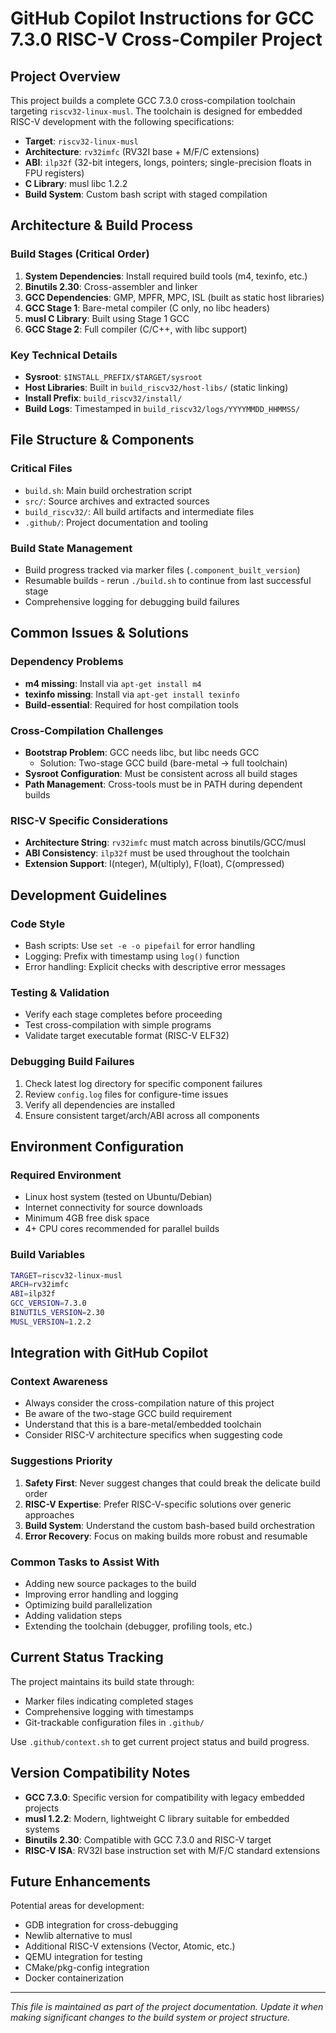 # GitHub Copilot Instructions for GCC 7.3.0 RISC-V Cross-Compiler Project

## Project Overview

This project builds a complete GCC 7.3.0 cross-compilation toolchain targeting `riscv32-linux-musl`. The toolchain is designed for embedded RISC-V development with the following specifications:

- **Target**: `riscv32-linux-musl`
- **Architecture**: `rv32imfc` (RV32I base + M/F/C extensions)
- **ABI**: `ilp32f` (32-bit integers, longs, pointers; single-precision floats in FPU registers)
- **C Library**: musl libc 1.2.2
- **Build System**: Custom bash script with staged compilation

## Architecture & Build Process

### Build Stages (Critical Order)

1. **System Dependencies**: Install required build tools (m4, texinfo, etc.)
2. **Binutils 2.30**: Cross-assembler and linker
3. **GCC Dependencies**: GMP, MPFR, MPC, ISL (built as static host libraries)
4. **GCC Stage 1**: Bare-metal compiler (C only, no libc headers)
5. **musl C Library**: Built using Stage 1 GCC
6. **GCC Stage 2**: Full compiler (C/C++, with libc support)

### Key Technical Details

- **Sysroot**: `$INSTALL_PREFIX/$TARGET/sysroot`
- **Host Libraries**: Built in `build_riscv32/host-libs/` (static linking)
- **Install Prefix**: `build_riscv32/install/`
- **Build Logs**: Timestamped in `build_riscv32/logs/YYYYMMDD_HHMMSS/`

## File Structure & Components

### Critical Files
- `build.sh`: Main build orchestration script
- `src/`: Source archives and extracted sources
- `build_riscv32/`: All build artifacts and intermediate files
- `.github/`: Project documentation and tooling

### Build State Management
- Build progress tracked via marker files (`.component_built_version`)
- Resumable builds - rerun `./build.sh` to continue from last successful stage
- Comprehensive logging for debugging build failures

## Common Issues & Solutions

### Dependency Problems
- **m4 missing**: Install via `apt-get install m4`
- **texinfo missing**: Install via `apt-get install texinfo`
- **Build-essential**: Required for host compilation tools

### Cross-Compilation Challenges
- **Bootstrap Problem**: GCC needs libc, but libc needs GCC
  - Solution: Two-stage GCC build (bare-metal → full toolchain)
- **Sysroot Configuration**: Must be consistent across all build stages
- **Path Management**: Cross-tools must be in PATH during dependent builds

### RISC-V Specific Considerations
- **Architecture String**: `rv32imfc` must match across binutils/GCC/musl
- **ABI Consistency**: `ilp32f` must be used throughout the toolchain
- **Extension Support**: I(nteger), M(ultiply), F(loat), C(ompressed)

## Development Guidelines

### Code Style
- Bash scripts: Use `set -e -o pipefail` for error handling
- Logging: Prefix with timestamp using `log()` function
- Error handling: Explicit checks with descriptive error messages

### Testing & Validation
- Verify each stage completes before proceeding
- Test cross-compilation with simple programs
- Validate target executable format (RISC-V ELF32)

### Debugging Build Failures
1. Check latest log directory for specific component failures
2. Review `config.log` files for configure-time issues
3. Verify all dependencies are installed
4. Ensure consistent target/arch/ABI across all components

## Environment Configuration

### Required Environment
- Linux host system (tested on Ubuntu/Debian)
- Internet connectivity for source downloads
- Minimum 4GB free disk space
- 4+ CPU cores recommended for parallel builds

### Build Variables
```bash
TARGET=riscv32-linux-musl
ARCH=rv32imfc
ABI=ilp32f
GCC_VERSION=7.3.0
BINUTILS_VERSION=2.30
MUSL_VERSION=1.2.2
```

## Integration with GitHub Copilot

### Context Awareness
- Always consider the cross-compilation nature of this project
- Be aware of the two-stage GCC build requirement
- Understand that this is a bare-metal/embedded toolchain
- Consider RISC-V architecture specifics when suggesting code

### Suggestions Priority
1. **Safety First**: Never suggest changes that could break the delicate build order
2. **RISC-V Expertise**: Prefer RISC-V-specific solutions over generic approaches
3. **Build System**: Understand the custom bash-based build orchestration
4. **Error Recovery**: Focus on making builds more robust and resumable

### Common Tasks to Assist With
- Adding new source packages to the build
- Improving error handling and logging
- Optimizing build parallelization
- Adding validation steps
- Extending the toolchain (debugger, profiling tools, etc.)

## Current Status Tracking

The project maintains its build state through:
- Marker files indicating completed stages
- Comprehensive logging with timestamps
- Git-trackable configuration files in `.github/`

Use `.github/context.sh` to get current project status and build progress.

## Version Compatibility Notes

- **GCC 7.3.0**: Specific version for compatibility with legacy embedded projects
- **musl 1.2.2**: Modern, lightweight C library suitable for embedded systems
- **Binutils 2.30**: Compatible with GCC 7.3.0 and RISC-V target
- **RISC-V ISA**: RV32I base instruction set with M/F/C standard extensions

## Future Enhancements

Potential areas for development:
- GDB integration for cross-debugging
- Newlib alternative to musl
- Additional RISC-V extensions (Vector, Atomic, etc.)
- QEMU integration for testing
- CMake/pkg-config integration
- Docker containerization

---

*This file is maintained as part of the project documentation. Update it when making significant changes to the build system or project structure.*
